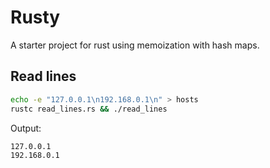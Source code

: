 # Rusty

A starter project for rust using memoization with hash maps.

## Read lines

```sh title="Running this program simply prints the lines individually."
echo -e "127.0.0.1\n192.168.0.1\n" > hosts
rustc read_lines.rs && ./read_lines
```

Output: 
```
127.0.0.1
192.168.0.1
```
